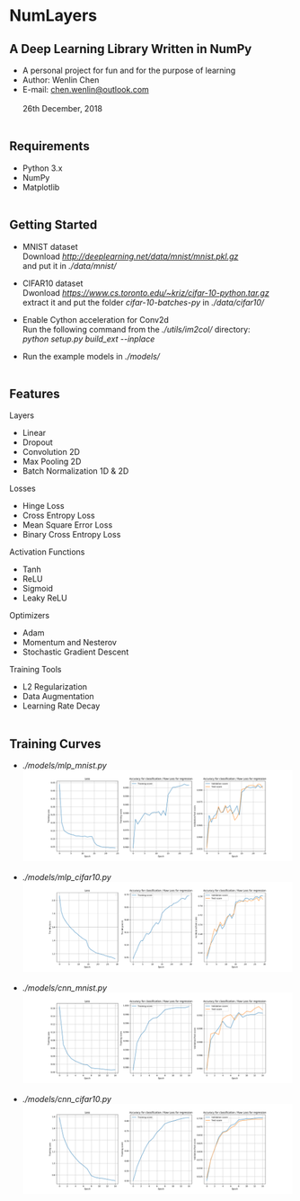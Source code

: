 NumLayers
====

A Deep Learning Library Written in NumPy
----
- A personal project for fun and for the purpose of learning <br>
- Author: Wenlin Chen <br>
- E-mail: chen.wenlin@outlook.com <br><br>
26th December, 2018 <br><br>

Requirements
----
- Python 3.x<br>
- NumPy<br>
- Matplotlib<br><br>

Getting Started
----
- MNIST dataset<br>
Download *http://deeplearning.net/data/mnist/mnist.pkl.gz* <br>
and put it in *./data/mnist/* <br>

- CIFAR10 dataset<br> 
Dwonload *https://www.cs.toronto.edu/~kriz/cifar-10-python.tar.gz* <br>
extract it and put the folder *cifar-10-batches-py* in *./data/cifar10/*<br>

- Enable Cython acceleration for Conv2d<br>
Run the following command from the *./utils/im2col/* directory:<br>
*python setup.py build_ext --inplace*<br>

- Run the example models in *./models/*<br><br>

Features
----
Layers<br>
- Linear<br>
- Dropout<br>
- Convolution 2D<br>
- Max Pooling 2D<br>
- Batch Normalization 1D & 2D<br>

Losses<br>
- Hinge Loss<br>
- Cross Entropy Loss<br>
- Mean Square Error Loss<br>
- Binary Cross Entropy Loss<br>

Activation Functions<br> 
- Tanh<br>
- ReLU<br>
- Sigmoid<br>
- Leaky ReLU<br>

Optimizers<br>
- Adam<br>
- Momentum and Nesterov<br>
- Stochastic Gradient Descent<br>

Training Tools<br>
- L2 Regularization<br>
- Data Augmentation<br>
- Learning Rate Decay<br><br>

Training Curves
----
- *./models/mlp_mnist.py*<br>
![MLP for MNIST training curve](https://github.com/Wenlin-Chen/NumLayers/blob/master/logs/mlp_mnist.png)<br><br>
- *./models/mlp_cifar10.py*<br>
![MLP for CIFAR10 training curve](https://github.com/Wenlin-Chen/NumLayers/blob/master/logs/mlp_cifar10.png)<br><br>
- *./models/cnn_mnist.py*<br>
![CNN for MNIST training curve](https://github.com/Wenlin-Chen/NumLayers/blob/master/logs/cnn_mnist.png)<br><br>
- *./models/cnn_cifar10.py*<br>
![CNN for CIFAR10 training curve](https://github.com/Wenlin-Chen/NumLayers/blob/master/logs/cnn_cifar10.png)<br><br>